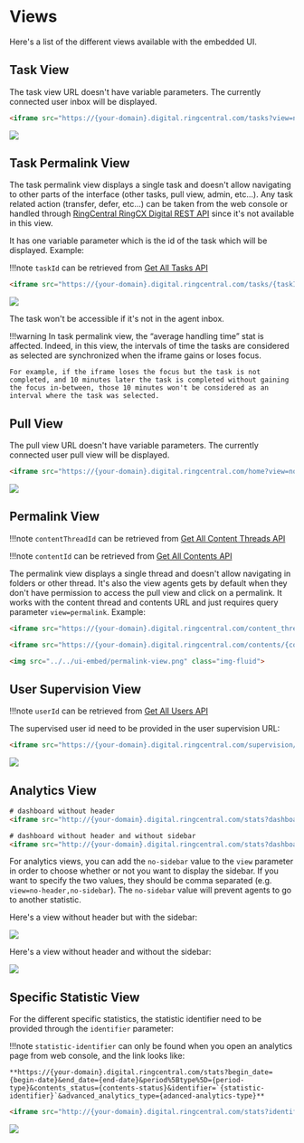 # Views

Here's a list of the different views available with the embedded UI.

## Task View

The task view URL doesn't have variable parameters. The currently connected user inbox will be displayed.

```html
<iframe src="https://{your-domain}.digital.ringcentral.com/tasks?view=no-header" width="1400" height="1000"></iframe>
```

<img src="../../ui-embed/task-view.png" class="img-fluid">

## Task Permalink View

The task permalink view displays a single task and doesn't allow navigating to other parts of the interface (other tasks, pull view, admin, etc…). Any task related action (transfer, defer, etc...) can be taken from the web console or handled through [RingCentral RingCX Digital REST API](https://developers.ringcentral.com/engage/digital/api-reference/routing) since it's not available in this view.

It has one variable parameter which is the id of the task which will be displayed. Example:

!!!note
    `taskId` can be retrieved from [Get All Tasks API](https://developers.ringcentral.com/engage/digital/api-reference/Tasks/getAllTasks)

```html
<iframe src="https://{your-domain}.digital.ringcentral.com/tasks/{taskId}/permalink" width="1400" height="1000"></iframe>
```

<img src="../../ui-embed/task-permalink-view.png" class="img-fluid">

The task won't be accessible if it's not in the agent inbox.

!!!warning
    In task permalink view, the “average handling time” stat is affected. Indeed, in this view, the intervals of time the tasks are considered as selected are synchronized when the iframe gains or loses focus.
    
    For example, if the iframe loses the focus but the task is not completed, and 10 minutes later the task is completed without gaining the focus in-between, those 10 minutes won't be considered as an interval where the task was selected.


## Pull View

The pull view URL doesn't have variable parameters. The currently connected user pull view will be displayed.

```html
<iframe src="https://{your-domain}.digital.ringcentral.com/home?view=no-header" width="1400" height="1000"></iframe>
```

<img src="../../ui-embed/pull-view.png" class="img-fluid">

## Permalink View

!!!note
    `contentThreadId` can be retrieved from [Get All Content Threads API](https://developers.ringcentral.com/engage/digital/api-reference/Threads/getAllThreads)

!!!note
    `contentId` can be retrieved from [Get All Contents API](https://developers.ringcentral.com/engage/digital/api-reference/Contents/getAllContents)


The permalink view displays a single thread and doesn't allow navigating in folders or other thread. It's also the view agents gets by default when they don't have permission to access the pull view and click on a permalink. It works with the content thread and contents URL and just requires query parameter `view=permalink`. Example:

```html
<iframe src="https://{your-domain}.digital.ringcentral.com/content_threads/{contentThreadId}?view=permalink" width="1400" height="1000"></iframe>

<iframe src="https://{your-domain}.digital.ringcentral.com/contents/{contentId}?view=permalink" width="1400" height="1000"></iframe>

<img src="../../ui-embed/permalink-view.png" class="img-fluid">
```

## User Supervision View

!!!note
    `userId` can be retrieved from [Get All Users API](https://developers.ringcentral.com/engage/digital/api-reference/Users/getAllUsers)

The supervised user id need to be provided in the user supervision URL:

```html
<iframe src="https://{your-domain}.digital.ringcentral.com/supervision/users/{userId}?view=no-header" width="1400" height="1000"></iframe>
```

<img src="../../ui-embed/user-supervision-view.png" class="img-fluid">

## Analytics View

```html
# dashboard without header
<iframe src="http://{your-domain}.digital.ringcentral.com/stats?dashboard=1&view=no-header" width="1400" height="1000"></iframe>

# dashboard without header and without sidebar
<iframe src="http://{your-domain}.digital.ringcentral.com/stats?dashboard=1&view=no-header,no-sidebar" width="1400" height="1000"></iframe>
```

For analytics views, you can add the `no-sidebar` value to the `view` parameter in order to choose whether or not you want to display the sidebar. If you want to specify the two values, they should be comma separated (e.g. `view=no-header,no-sidebar`). The `no-sidebar` value will prevent agents to go to another statistic.

Here's a view without header but with the sidebar:

<img src="../../ui-embed/analytics-view.png" class="img-fluid">

Here's a view without header and without the sidebar:

<img src="../../ui-embed/dashboard-view.png" class="img-fluid">

## Specific Statistic View

For the different specific statistics, the statistic identifier need to be provided through the `identifier` parameter:

!!!note
    `statistic-identifier` can only be found when you open an analytics page from web console, and the link looks like:
    
    **https://{your-domain}.digital.ringcentral.com/stats?begin_date={begin-date}&end_date={end-date}&period%5Btype%5D={period-type}&contents_status={contents-status}&identifier=`{statistic-identifier}`&advanced_analytics_type={adanced-analytics-type}**


```html
<iframe src="http://{your-domain}.digital.ringcentral.com/stats?identifier={statistic-identifier}&view=no-header,no-sidebar" width="1400" height="1000"></iframe>
```

<img src="../../ui-embed/specific-analytics-view.png" class="img-fluid">

